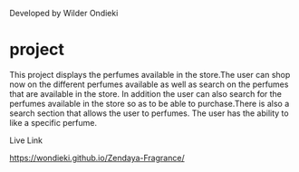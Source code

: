Developed by Wilder Ondieki

# project
This project displays the perfumes available in the store.The user  can shop now on the different perfumes available as well as search on the perfumes that are available in the store.
In addition the user can also search for the perfumes available in the store so as to be able to purchase.There is also a search  section that allows the user to perfumes.
The user has the ability to like a specific perfume.

Live Link

https://wondieki.github.io/Zendaya-Fragrance/

